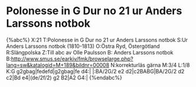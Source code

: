 # Polonesse in G Dur no 21 ur Anders Larssons notbok

{%abc%}
X:21
T:Polonesse in G Dur no 21 ur Anders Larssons notbok
S:Ur Anders Larssons notbok (1810-1813)
O:Östra Ryd, Östergötland
R:Slängpolska
Z:Till abc av Olle Paulsson
B: Anders Larssons notbok
B:http://www.smus.se/earkiv/fmk/browselarge.php?lang=sw&katalogid=M+189&bildnr=00008
N:korrekturläs gärna
M:3/4
L:1/8
K:G
g2gbag|fedefd|g2gbag|fe d4:|
|:BA/2G/2 e2 d2|c2BABG|BA/2G/2 d2 c2|Bd e4|(de/2f/2) g2 B2|A2 G4:|
{%endabc%}

